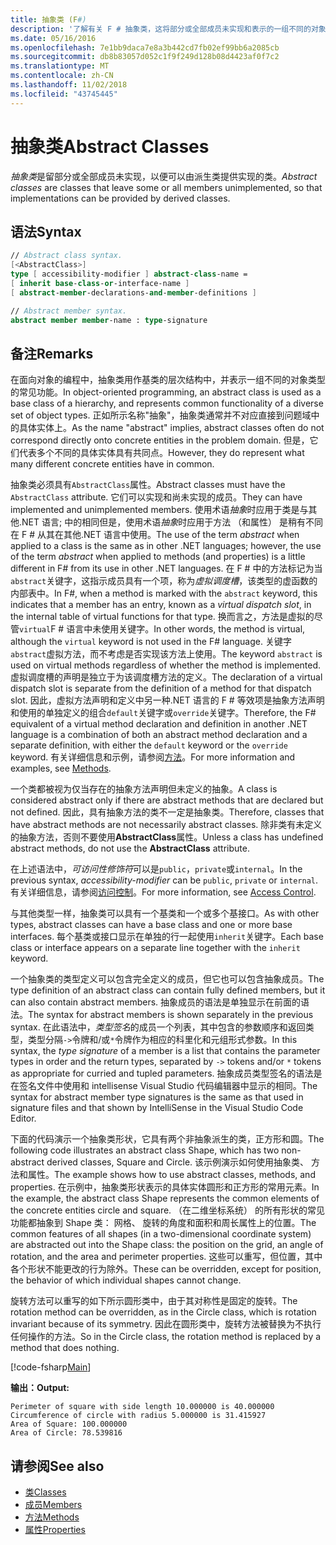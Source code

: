 ```yaml
---
title: 抽象类 (F#)
description: '了解有关 F # 抽象类，这将部分或全部成员未实现和表示的一组不同的对象类型的常见功能。'
ms.date: 05/16/2016
ms.openlocfilehash: 7e1bb9daca7e8a3b442cd7fb02ef99bb6a2085cb
ms.sourcegitcommit: db8b83057d052c1f9f249d128b08d4423af0f7c2
ms.translationtype: MT
ms.contentlocale: zh-CN
ms.lasthandoff: 11/02/2018
ms.locfileid: "43745445"
---
```

# <a name="abstract-classes"></a><span data-ttu-id="68a91-103">抽象类</span><span class="sxs-lookup"><span data-stu-id="68a91-103">Abstract Classes</span></span>

<span data-ttu-id="68a91-104">*抽象类*是留部分或全部成员未实现，以便可以由派生类提供实现的类。</span><span class="sxs-lookup"><span data-stu-id="68a91-104">*Abstract classes* are classes that leave some or all members unimplemented, so that implementations can be provided by derived classes.</span></span>

## <a name="syntax"></a><span data-ttu-id="68a91-105">语法</span><span class="sxs-lookup"><span data-stu-id="68a91-105">Syntax</span></span>

```fsharp
// Abstract class syntax.
[<AbstractClass>]
type [ accessibility-modifier ] abstract-class-name =
[ inherit base-class-or-interface-name ]
[ abstract-member-declarations-and-member-definitions ]

// Abstract member syntax.
abstract member member-name : type-signature
```

## <a name="remarks"></a><span data-ttu-id="68a91-106">备注</span><span class="sxs-lookup"><span data-stu-id="68a91-106">Remarks</span></span>

<span data-ttu-id="68a91-107">在面向对象的编程中，抽象类用作基类的层次结构中，并表示一组不同的对象类型的常见功能。</span><span class="sxs-lookup"><span data-stu-id="68a91-107">In object-oriented programming, an abstract class is used as a base class of a hierarchy, and represents common functionality of a diverse set of object types.</span></span> <span data-ttu-id="68a91-108">正如所示名称"抽象"，抽象类通常并不对应直接到问题域中的具体实体上。</span><span class="sxs-lookup"><span data-stu-id="68a91-108">As the name "abstract" implies, abstract classes often do not correspond directly onto concrete entities in the problem domain.</span></span> <span data-ttu-id="68a91-109">但是，它们代表多个不同的具体实体具有共同点。</span><span class="sxs-lookup"><span data-stu-id="68a91-109">However, they do represent what many different concrete entities have in common.</span></span>

<span data-ttu-id="68a91-110">抽象类必须具有`AbstractClass`属性。</span><span class="sxs-lookup"><span data-stu-id="68a91-110">Abstract classes must have the `AbstractClass` attribute.</span></span> <span data-ttu-id="68a91-111">它们可以实现和尚未实现的成员。</span><span class="sxs-lookup"><span data-stu-id="68a91-111">They can have implemented and unimplemented members.</span></span> <span data-ttu-id="68a91-112">使用术语*抽象*时应用于类是与其他.NET 语言; 中的相同但是，使用术语*抽象*时应用于方法 （和属性） 是稍有不同在 F # 从其在其他.NET 语言中使用。</span><span class="sxs-lookup"><span data-stu-id="68a91-112">The use of the term *abstract* when applied to a class is the same as in other .NET languages; however, the use of the term *abstract* when applied to methods (and properties) is a little different in F# from its use in other .NET languages.</span></span> <span data-ttu-id="68a91-113">在 F # 中的方法标记为当`abstract`关键字，这指示成员具有一个项，称为*虚拟调度槽*，该类型的虚函数的内部表中。</span><span class="sxs-lookup"><span data-stu-id="68a91-113">In F#, when a method is marked with the `abstract` keyword, this indicates that a member has an entry, known as a *virtual dispatch slot*, in the internal table of virtual functions for that type.</span></span> <span data-ttu-id="68a91-114">换而言之，方法是虚拟的尽管`virtual`F # 语言中未使用关键字。</span><span class="sxs-lookup"><span data-stu-id="68a91-114">In other words, the method is virtual, although the `virtual` keyword is not used in the F# language.</span></span> <span data-ttu-id="68a91-115">关键字`abstract`虚拟方法，而不考虑是否实现该方法上使用。</span><span class="sxs-lookup"><span data-stu-id="68a91-115">The keyword `abstract` is used on virtual methods regardless of whether the method is implemented.</span></span> <span data-ttu-id="68a91-116">虚拟调度槽的声明是独立于为该调度槽方法的定义。</span><span class="sxs-lookup"><span data-stu-id="68a91-116">The declaration of a virtual dispatch slot is separate from the definition of a method for that dispatch slot.</span></span> <span data-ttu-id="68a91-117">因此，虚拟方法声明和定义中另一种.NET 语言的 F # 等效项是抽象方法声明和使用的单独定义的组合`default`关键字或`override`关键字。</span><span class="sxs-lookup"><span data-stu-id="68a91-117">Therefore, the F# equivalent of a virtual method declaration and definition in another .NET language is a combination of both an abstract method declaration and a separate definition, with either the `default` keyword or the `override` keyword.</span></span> <span data-ttu-id="68a91-118">有关详细信息和示例，请参阅[方法](members/methods.md)。</span><span class="sxs-lookup"><span data-stu-id="68a91-118">For more information and examples, see [Methods](members/methods.md).</span></span>

<span data-ttu-id="68a91-119">一个类都被视为仅当存在的抽象方法声明但未定义的抽象。</span><span class="sxs-lookup"><span data-stu-id="68a91-119">A class is considered abstract only if there are abstract methods that are declared but not defined.</span></span> <span data-ttu-id="68a91-120">因此，具有抽象方法的类不一定是抽象类。</span><span class="sxs-lookup"><span data-stu-id="68a91-120">Therefore, classes that have abstract methods are not necessarily abstract classes.</span></span> <span data-ttu-id="68a91-121">除非类有未定义的抽象方法，否则不要使用**AbstractClass**属性。</span><span class="sxs-lookup"><span data-stu-id="68a91-121">Unless a class has undefined abstract methods, do not use the **AbstractClass** attribute.</span></span>

<span data-ttu-id="68a91-122">在上述语法中，*可访问性修饰符*可以是`public`，`private`或`internal`。</span><span class="sxs-lookup"><span data-stu-id="68a91-122">In the previous syntax, *accessibility-modifier* can be `public`, `private` or `internal`.</span></span> <span data-ttu-id="68a91-123">有关详细信息，请参阅[访问控制](access-control.md)。</span><span class="sxs-lookup"><span data-stu-id="68a91-123">For more information, see [Access Control](access-control.md).</span></span>

<span data-ttu-id="68a91-124">与其他类型一样，抽象类可以具有一个基类和一个或多个基接口。</span><span class="sxs-lookup"><span data-stu-id="68a91-124">As with other types, abstract classes can have a base class and one or more base interfaces.</span></span> <span data-ttu-id="68a91-125">每个基类或接口显示在单独的行一起使用`inherit`关键字。</span><span class="sxs-lookup"><span data-stu-id="68a91-125">Each base class or interface appears on a separate line together with the `inherit` keyword.</span></span>

<span data-ttu-id="68a91-126">一个抽象类的类型定义可以包含完全定义的成员，但它也可以包含抽象成员。</span><span class="sxs-lookup"><span data-stu-id="68a91-126">The type definition of an abstract class can contain fully defined members, but it can also contain abstract members.</span></span> <span data-ttu-id="68a91-127">抽象成员的语法是单独显示在前面的语法。</span><span class="sxs-lookup"><span data-stu-id="68a91-127">The syntax for abstract members is shown separately in the previous syntax.</span></span> <span data-ttu-id="68a91-128">在此语法中，*类型签名*的成员一个列表，其中包含的参数顺序和返回类型，类型分隔`->`令牌和/或`*`令牌作为相应的科里化和元组形式参数。</span><span class="sxs-lookup"><span data-stu-id="68a91-128">In this syntax, the *type signature* of a member is a list that contains the parameter types in order and the return types, separated by `->` tokens and/or `*` tokens as appropriate for curried and tupled parameters.</span></span> <span data-ttu-id="68a91-129">抽象成员类型签名的语法是在签名文件中使用和 intellisense Visual Studio 代码编辑器中显示的相同。</span><span class="sxs-lookup"><span data-stu-id="68a91-129">The syntax for abstract member type signatures is the same as that used in signature files and that shown by IntelliSense in the Visual Studio Code Editor.</span></span>

<span data-ttu-id="68a91-130">下面的代码演示一个抽象类形状，它具有两个非抽象派生的类，正方形和圆。</span><span class="sxs-lookup"><span data-stu-id="68a91-130">The following code illustrates an abstract class Shape, which has two non-abstract derived classes, Square and Circle.</span></span> <span data-ttu-id="68a91-131">该示例演示如何使用抽象类、 方法和属性。</span><span class="sxs-lookup"><span data-stu-id="68a91-131">The example shows how to use abstract classes, methods, and properties.</span></span> <span data-ttu-id="68a91-132">在示例中，抽象类形状表示的具体实体圆形和正方形的常用元素。</span><span class="sxs-lookup"><span data-stu-id="68a91-132">In the example, the abstract class Shape represents the common elements of the concrete entities circle and square.</span></span> <span data-ttu-id="68a91-133">（在二维坐标系统） 的所有形状的常见功能都抽象到 Shape 类： 网格、 旋转的角度和面积和周长属性上的位置。</span><span class="sxs-lookup"><span data-stu-id="68a91-133">The common features of all shapes (in a two-dimensional coordinate system) are abstracted out into the Shape class: the position on the grid, an angle of rotation, and the area and perimeter properties.</span></span> <span data-ttu-id="68a91-134">这些可以重写，但位置，其中各个形状不能更改的行为除外。</span><span class="sxs-lookup"><span data-stu-id="68a91-134">These can be overridden, except for position, the behavior of which individual shapes cannot change.</span></span>

<span data-ttu-id="68a91-135">旋转方法可以重写的如下所示圆形类中，由于其对称性是固定的旋转。</span><span class="sxs-lookup"><span data-stu-id="68a91-135">The rotation method can be overridden, as in the Circle class, which is rotation invariant because of its symmetry.</span></span> <span data-ttu-id="68a91-136">因此在圆形类中，旋转方法被替换为不执行任何操作的方法。</span><span class="sxs-lookup"><span data-stu-id="68a91-136">So in the Circle class, the rotation method is replaced by a method that does nothing.</span></span>

[!code-fsharp[Main](../../../samples/snippets/fsharp/lang-ref-1/snippet2901.fs)]

<span data-ttu-id="68a91-137">**输出：**</span><span class="sxs-lookup"><span data-stu-id="68a91-137">**Output:**</span></span>

```
Perimeter of square with side length 10.000000 is 40.000000
Circumference of circle with radius 5.000000 is 31.415927
Area of Square: 100.000000
Area of Circle: 78.539816
```

## <a name="see-also"></a><span data-ttu-id="68a91-138">请参阅</span><span class="sxs-lookup"><span data-stu-id="68a91-138">See also</span></span>

- [<span data-ttu-id="68a91-139">类</span><span class="sxs-lookup"><span data-stu-id="68a91-139">Classes</span></span>](classes.md)
- [<span data-ttu-id="68a91-140">成员</span><span class="sxs-lookup"><span data-stu-id="68a91-140">Members</span></span>](members/index.md)
- [<span data-ttu-id="68a91-141">方法</span><span class="sxs-lookup"><span data-stu-id="68a91-141">Methods</span></span>](members/methods.md)
- [<span data-ttu-id="68a91-142">属性</span><span class="sxs-lookup"><span data-stu-id="68a91-142">Properties</span></span>](members/Properties.md)

